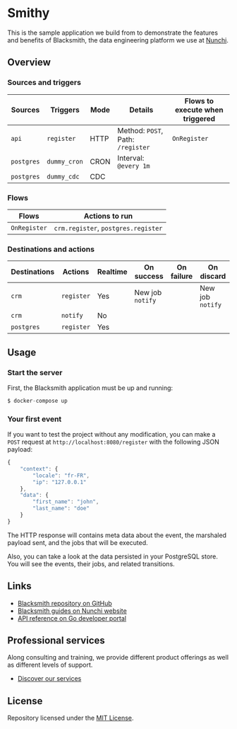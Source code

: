 # Smithy

This is the sample application we build from to demonstrate the features and benefits
of Blacksmith, the data engineering platform we use at [Nunchi](https://nunchi.studio/).

## Overview

### Sources and triggers

| Sources    | Triggers     | Mode | Details                           | Flows to execute when triggered |
|------------|--------------|------|-----------------------------------|---------------------------------|
| `api`      | `register`   | HTTP | Method: `POST`, Path: `/register` | `OnRegister`                    |
| `postgres` | `dummy_cron` | CRON | Interval: `@every 1m`             |                                 |
| `postgres` | `dummy_cdc`  | CDC  |                                   |                                 |

### Flows

| Flows        | Actions to run                      |
|--------------|-------------------------------------|
| `OnRegister` | `crm.register`, `postgres.register` |

### Destinations and actions

| Destinations | Actions    | Realtime | On success       | On failure | On discard       |
|--------------|------------|----------|------------------|------------|------------------|
| `crm`        | `register` | Yes      | New job `notify` |            | New job `notify` |
| `crm`        | `notify`   | No       |                  |            |                  |
| `postgres`   | `register` | Yes      |                  |            |                  |

## Usage

### Start the server

First, the Blacksmith application must be up and running:
```go
$ docker-compose up
```

### Your first event

If you want to test the project without any modification, you can make a `POST`
request at `http://localhost:8080/register` with the following JSON payload:
```js
{
	"context": {
		"locale": "fr-FR",
		"ip": "127.0.0.1"
	},
	"data": {
		"first_name": "john",
		"last_name": "doe"
	}
}
```

The HTTP response will contains meta data about the event, the marshaled payload
sent, and the jobs that will be executed.

Also, you can take a look at the data persisted in your PostgreSQL store. You
will see the events, their jobs, and related transitions.

## Links

- [Blacksmith repository on GitHub](https://github.com/nunchistudio/blacksmith)
- [Blacksmith guides on Nunchi website](https://nunchi.studio/blacksmith)
- [API reference on Go developer portal](https://pkg.go.dev/github.com/nunchistudio/blacksmith?tab=doc)

## Professional services

Along consulting and training, we provide different product offerings as well as
different levels of support.

- [Discover our services](https://nunchi.studio/support)

## License

Repository licensed under the [MIT License](./LICENSE).

